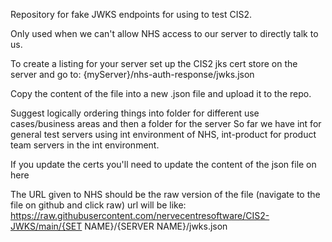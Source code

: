 Repository for fake JWKS endpoints for using to test CIS2. 

Only used when we can't allow NHS access to our server to directly talk to us. 

To create a listing for your server set up the CIS2 jks cert store on the server and go to:
{myServer}/nhs-auth-response/jwks.json

Copy the content of the file into a new .json file and upload it to the repo. 

Suggest logically ordering things into folder for different use cases/business areas and then a folder for the server
So far we have int for general test servers using int environment of NHS, int-product for product team servers in the int environment. 


If you update the certs you'll need to update the content of the json file on here 

The URL given to NHS should be the raw version of the file (navigate to the file on github and click raw) url will be like:
https://raw.githubusercontent.com/nervecentresoftware/CIS2-JWKS/main/{SET NAME}/{SERVER NAME}/jwks.json
